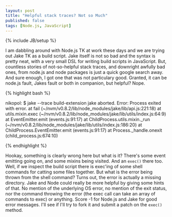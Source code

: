 ```yaml
---
layout: post
title: "Helpful stack traces? Not so Much"
published: false
tags: [Node.js, JavaScript]
---
```

{% include JB/setup %}

I am dabbling around with Node.js TK at work these days and we are trying out Jake TK as a build script. Jake itself is not so bad and the syntax is pretty neat, with a very small DSL for writing build scripts in JavaScript. But, countless stories of not-so-helpful stack traces, and downright awfully bad ones, from node.js and node packages is just a quick google search away. And sure enough, I got one that was not particulary good. Granted, it can be node.js fault, Jakes fault or both in companion, but helpful? Nope.

<style type="text/css">pre code { font-size: 90% !important; }</style>

{% highlight bash %}

nikopol: $ jake --trace build-extension
jake aborted.
Error: Process exited with error.
    at fail (~/nvm/v0.8.2/lib/node_modules/jake/lib/api.js:221:18)
    at utils.mixin.exec (~/nvm/v0.8.2/lib/node_modules/jake/lib/utils/index.js:64:9)
    at EventEmitter.emit (events.js:91:17)
    at ChildProcess.utils.mixin._run (~/nvm/v0.8.2/lib/node_modules/jake/lib/utils/index.js:186:20)
    at ChildProcess.EventEmitter.emit (events.js:91:17)
    at Process._handle.onexit (child_process.js:674:10)

{% endhighlight %}

Hookay, something is clearly wrong here but what is it? There's some event emitting going on, and some mixins being visited. And an `exec()` there too. Well, if we inspect the build script there is exec'ing of some shell commands for catting some files together. But what is the error being thrown from the shell command? Turns out, the error is actually a missing directory. Jake and Node could really be more helpful by giving some hints of that. No mention of the underlying OS error, no mention of the exit status, nor the command throwing the error (the exec call can take an array of commands to exec) or anything. Score -1 for Node.js and Jake for good error messages. I'll see if I'll try to fork it and submit a patch on the `exec()` method.
